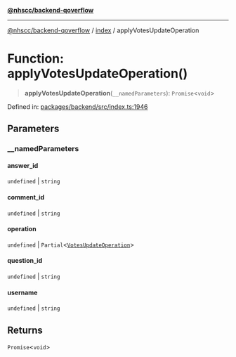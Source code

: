 [**@nhscc/backend-qoverflow**](../../README.md)

***

[@nhscc/backend-qoverflow](../../README.md) / [index](../README.md) / applyVotesUpdateOperation

# Function: applyVotesUpdateOperation()

> **applyVotesUpdateOperation**(`__namedParameters`): `Promise`\<`void`\>

Defined in: [packages/backend/src/index.ts:1946](https://github.com/nhscc/qoverflow.api.hscc.bdpa.org/blob/f5ce596891ef5639d9d2800df6d35c0e862108c3/packages/backend/src/index.ts#L1946)

## Parameters

### \_\_namedParameters

#### answer_id

`undefined` \| `string`

#### comment_id

`undefined` \| `string`

#### operation

`undefined` \| `Partial`\<[`VotesUpdateOperation`](../../db/type-aliases/VotesUpdateOperation.md)\>

#### question_id

`undefined` \| `string`

#### username

`undefined` \| `string`

## Returns

`Promise`\<`void`\>
